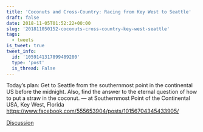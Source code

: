 ```yaml
---
title: 'Coconuts and Cross-Country: Racing from Key West to Seattle'
draft: false
date: 2018-11-05T01:52:22+00:00
slug: '201811050152-coconuts-cross-country-key-west-seattle'
tags:
  - tweets
is_tweet: true
tweet_info:
  id: '1059141317899489280'
  type: 'post'
  is_thread: False
---
```




Today’s plan: Get to Seattle from the southernmost point in the continental US before the midnight. Also, find the answer to the eternal question of how to put a straw in the coconut. — at Southernmost Point of the Continental USA, Key West, Florida <https://www.facebook.com/555653904/posts/10156704345433905/>

[Discussion](https://x.com/sytelus/status/1059141317899489280)
